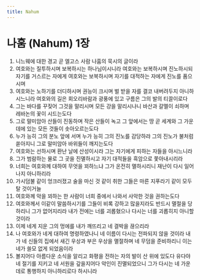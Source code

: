 ```yaml
---
title: Nahum
---
```


# 나훔 (Nahum) 1장
1. 니느웨에 대한 경고 곧 엘고스 사람 나훔의 묵시의 글이라
1. 여호와는 질투하시며 보복하시는 하나님이시니라 여호와는 보복하시며 진노하시되 자기를 거스르는 자에게 여호와는 보복하시며 자기를 대적하는 자에게 진노를 품으시며
1. 여호와는 노하기를 더디하시며 권능이 크시며 벌 받을 자를 결코 내버려두지 아니하시느니라 여호와의 길은 회오리바람과 광풍에 있고 구름은 그의 발의 티끌이로다
1. 그는 바다를 꾸짖어 그것을 말리시며 모든 강을 말리시나니 바산과 갈멜이 쇠하며 레바논의 꽃이 시드는도다
1. 그로 말미암아 산들이 진동하며 작은 산들이 녹고 그 앞에서는 땅 곧 세계와 그 가운데에 있는 모든 것들이 솟아오르는도다
1. 누가 능히 그의 분노 앞에 서며 누가 능히 그의 진노를 감당하랴 그의 진노가 불처럼 쏟아지니 그로 말미암아 바위들이 깨지는도다
1. 여호와는 선하시며 환난 날에 산성이시라 그는 자기에게 피하는 자들을 아시느니라
1. 그가 범람하는 물로 그 곳을 진멸하시고 자기 대적들을 흑암으로 쫓아내시리라
1. 너희는 여호와께 대하여 무엇을 꾀하느냐 그가 온전히 멸하시리니 재난이 다시 일어나지 아니하리라
1. 가시덤불 같이 엉크러졌고 술을 마신 것 같이 취한 그들은 마른 지푸라기 같이 모두 탈 것이거늘
1. 여호와께 악을 꾀하는 한 사람이 너희 중에서 나와서 사악한 것을 권하는도다
1. 여호와께서 이같이 말씀하시기를 그들이 비록 강하고 많을지라도 반드시 멸절을 당하리니 그가 없어지리라 내가 전에는 너를 괴롭혔으나 다시는 너를 괴롭히지 아니할 것이라
1. 이제 네게 지운 그의 멍에를 내가 깨뜨리고 네 결박을 끊으리라
1. 나 여호와가 네게 대하여 명령하였나니 네 이름이 다시는 전파되지 않을 것이라 내가 네 신들의 집에서 새긴 우상과 부은 우상을 멸절하며 네 무덤을 준비하리니 이는 네가 쓸모 없게 되었음이라
1. 볼지어다 아름다운 소식을 알리고 화평을 전하는 자의 발이 산 위에 있도다 유다야 네 절기를 지키고 네 서원을 갚을지어다 악인이 진멸되었으니 그가 다시는 네 가운데로 통행하지 아니하리로다 하시니라